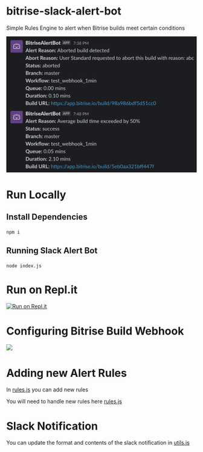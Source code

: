 # bitrise-slack-alert-bot
Simple Rules Engine to alert when Bitrise builds meet certain conditions

![](images/alert.png)

# Run Locally

## Install Dependencies

```npm i```

## Running Slack Alert Bot

```node index.js```

# Run on Repl.it

[![Run on Repl.it](https://repl.it/badge/github/DamienBitrise/bitrise-slack-alert-bot)](https://repl.it/github/DamienBitrise/bitrise-slack-alert-bot)

# Configuring Bitrise Build Webhook

![](images/webhook.png)

# Adding new Alert Rules

In [rules.js](https://github.com/DamienBitrise/bitrise-slack-alert-bot/blob/master/rules.js#L1-L32) you can add new rules

You will need to handle new rules here [rules.js](https://github.com/DamienBitrise/bitrise-slack-alert-bot/blob/master/rules.js#L54-L98)

# Slack Notification

You can update the format and contents of the slack notification in [utils.js](https://github.com/DamienBitrise/bitrise-slack-alert-bot/blob/master/utils.js#L12-L60)

